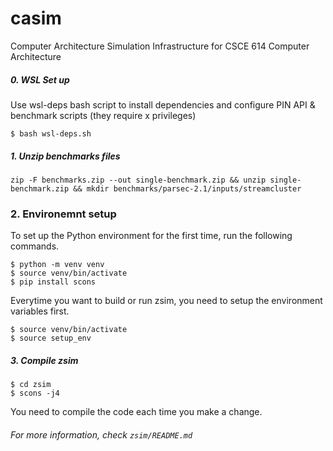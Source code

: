# casim
Computer Architecture Simulation Infrastructure for CSCE 614 Computer Architecture

##### 0. WSL Set up

Use wsl-deps bash script to install dependencies and configure PIN API & benchmark scripts (they require x privileges)

```
$ bash wsl-deps.sh
```


##### 1. Unzip benchmarks files

```
zip -F benchmarks.zip --out single-benchmark.zip && unzip single-benchmark.zip && mkdir benchmarks/parsec-2.1/inputs/streamcluster
```

### 2. Environemnt setup

To set up the Python environment for the first time, run the following commands.

```
$ python -m venv venv
$ source venv/bin/activate
$ pip install scons
```

Everytime you want to build or run zsim, you need to setup the environment variables first.

```
$ source venv/bin/activate
$ source setup_env
```

##### 3. Compile zsim

```
$ cd zsim
$ scons -j4
```

You need to compile the code each time you make a change.



###### For more information, check `zsim/README.md`

